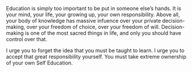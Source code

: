Education is simply too important to be put in someone else’s hands. It is
your mind, your life, your growing up, your own responsibility. Above all,
your body of knowledge has massive infuence over your private
decision-making, over your freedom of choice, over your freedom of will.
Decision-making is one of the most sacred things in life, and only you
should have control over that.

I urge you to forget the idea that you must be taught to learn. I urge you
to accept that great responsibility yourself. You must take extreme
ownership of your own Self Education.